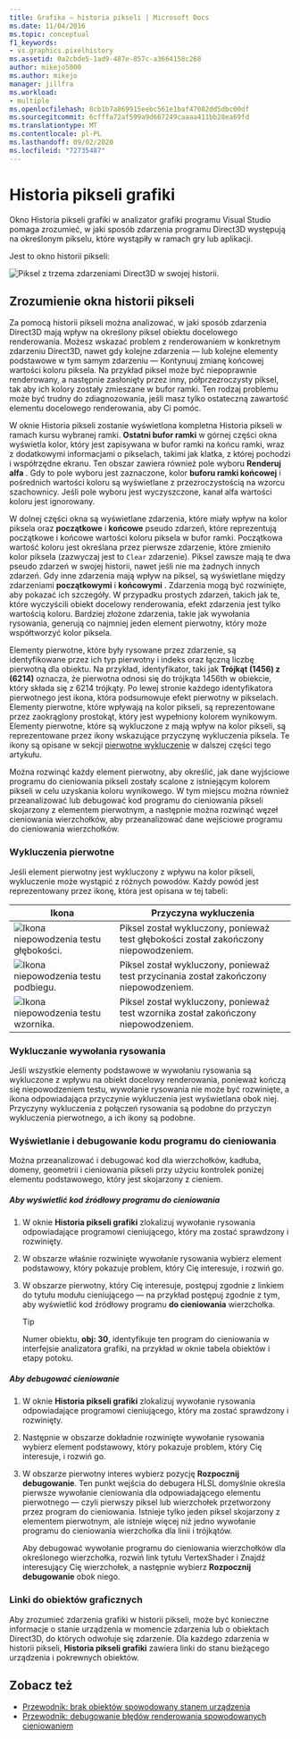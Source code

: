 ```yaml
---
title: Grafika — historia pikseli | Microsoft Docs
ms.date: 11/04/2016
ms.topic: conceptual
f1_keywords:
- vs.graphics.pixelhistory
ms.assetid: 0a2cbde5-1ad9-487e-857c-a3664158c268
author: mikejo5000
ms.author: mikejo
manager: jillfra
ms.workload:
- multiple
ms.openlocfilehash: 8cb1b7a869915eebc561e1baf47082dd5dbc00df
ms.sourcegitcommit: 6cfffa72af599a9d667249caaaa411bb28ea69fd
ms.translationtype: MT
ms.contentlocale: pl-PL
ms.lasthandoff: 09/02/2020
ms.locfileid: "72735487"
---
```

# <a name="graphics-pixel-history"></a>Historia pikseli grafiki
Okno Historia pikseli grafiki w analizator grafiki programu Visual Studio pomaga zrozumieć, w jaki sposób zdarzenia programu Direct3D występują na określonym pikselu, które wystąpiły w ramach gry lub aplikacji.

 Jest to okno historii pikseli:

 ![Piksel z trzema zdarzeniami Direct3D w swojej historii.](media/gfx_diag_demo_pixel_history_orientation.png "gfx_diag_demo_pixel_history_orientation")

## <a name="understanding-the-pixel-history-window"></a>Zrozumienie okna historii pikseli
 Za pomocą historii pikseli można analizować, w jaki sposób zdarzenia Direct3D mają wpływ na określony piksel obiektu docelowego renderowania. Możesz wskazać problem z renderowaniem w konkretnym zdarzeniu Direct3D, nawet gdy kolejne zdarzenia — lub kolejne elementy podstawowe w tym samym zdarzeniu — Kontynuuj zmianę końcowej wartości koloru piksela. Na przykład piksel może być niepoprawnie renderowany, a następnie zasłonięty przez inny, półprzezroczysty piksel, tak aby ich kolory zostały zmieszane w bufor ramki. Ten rodzaj problemu może być trudny do zdiagnozowania, jeśli masz tylko ostateczną zawartość elementu docelowego renderowania, aby Ci pomóc.

 W oknie Historia pikseli zostanie wyświetlona kompletna Historia pikseli w ramach kursu wybranej ramki. **Ostatni bufor ramki** w górnej części okna wyświetla kolor, który jest zapisywana w bufor ramki na końcu ramki, wraz z dodatkowymi informacjami o pikselach, takimi jak klatka, z której pochodzi i współrzędne ekranu. Ten obszar zawiera również pole wyboru **Renderuj alfa** . Gdy to pole wyboru jest zaznaczone, kolor **buforu ramki końcowej** i pośrednich wartości koloru są wyświetlane z przezroczystością na wzorcu szachownicy. Jeśli pole wyboru jest wyczyszczone, kanał alfa wartości koloru jest ignorowany.

 W dolnej części okna są wyświetlane zdarzenia, które miały wpływ na kolor piksela oraz **początkowe** i **końcowe** pseudo zdarzeń, które reprezentują początkowe i końcowe wartości koloru piksela w bufor ramki. Początkowa wartość koloru jest określana przez pierwsze zdarzenie, które zmieniło kolor piksela (zazwyczaj jest to `Clear` zdarzenie). Piksel zawsze mają te dwa pseudo zdarzeń w swojej historii, nawet jeśli nie ma żadnych innych zdarzeń. Gdy inne zdarzenia mają wpływ na piksel, są wyświetlane między zdarzeniami **początkowymi** i **końcowymi** . Zdarzenia mogą być rozwinięte, aby pokazać ich szczegóły. W przypadku prostych zdarzeń, takich jak te, które wyczyścili obiekt docelowy renderowania, efekt zdarzenia jest tylko wartością koloru. Bardziej złożone zdarzenia, takie jak wywołania rysowania, generują co najmniej jeden element pierwotny, który może współtworzyć kolor piksela.

 Elementy pierwotne, które były rysowane przez zdarzenie, są identyfikowane przez ich typ pierwotny i indeks oraz łączną liczbę pierwotną dla obiektu. Na przykład, identyfikator, taki jak **Trójkąt (1456) z (6214)** oznacza, że pierwotna odnosi się do trójkąta 1456th w obiekcie, który składa się z 6214 trójkąty. Po lewej stronie każdego identyfikatora pierwotnego jest ikona, która podsumowuje efekt pierwotny w pikselach. Elementy pierwotne, które wpływają na kolor pikseli, są reprezentowane przez zaokrąglony prostokąt, który jest wypełniony kolorem wynikowym. Elementy pierwotne, które są wykluczone z mają wpływ na kolor pikseli, są reprezentowane przez ikony wskazujące przyczynę wykluczenia piksela. Te ikony są opisane w sekcji [pierwotne wykluczenie](#exclusion) w dalszej części tego artykułu.

 Można rozwinąć każdy element pierwotny, aby określić, jak dane wyjściowe programu do cieniowania pikseli zostały scalone z istniejącym kolorem pikseli w celu uzyskania koloru wynikowego. W tym miejscu można również przeanalizować lub debugować kod programu do cieniowania pikseli skojarzony z elementem pierwotnym, a następnie można rozwinąć węzeł cieniowania wierzchołków, aby przeanalizować dane wejściowe programu do cieniowania wierzchołków.

### <a name="primitive-exclusion"></a><a name="exclusion"></a> Wykluczenia pierwotne
 Jeśli element pierwotny jest wykluczony z wpływu na kolor pikseli, wykluczenie może wystąpić z różnych powodów. Każdy powód jest reprezentowany przez ikonę, która jest opisana w tej tabeli:

|Ikona|Przyczyna wykluczenia|
|----------|--------------------------|
|![Ikona niepowodzenia testu głębokości.](media/vsg_hist_icon_failed_depth.png "vsg_hist_icon_failed_depth")|Piksel został wykluczony, ponieważ test głębokości został zakończony niepowodzeniem.|
|![Ikona niepowodzenia testu podbiegu.](media/vsg_hist_icon_failed_scissor.png "vsg_hist_icon_failed_scissor")|Piksel został wykluczony, ponieważ test przycinania został zakończony niepowodzeniem.|
|![Ikona niepowodzenia testu wzornika.](media/vsg_hist_icon_failed_stencil.png "vsg_hist_icon_failed_stencil")|Piksel został wykluczony, ponieważ test wzornika został zakończony niepowodzeniem.|

### <a name="draw-call-exclusion"></a>Wykluczanie wywołania rysowania
 Jeśli wszystkie elementy podstawowe w wywołaniu rysowania są wykluczone z wpływu na obiekt docelowy renderowania, ponieważ kończą się niepowodzeniem testu, wywołanie rysowania nie może być rozwinięte, a ikona odpowiadająca przyczynie wykluczenia jest wyświetlana obok niej. Przyczyny wykluczenia z połączeń rysowania są podobne do przyczyn wykluczenia pierwotnego, a ich ikony są podobne.

### <a name="viewing-and-debugging-shader-code"></a>Wyświetlanie i debugowanie kodu programu do cieniowania
 Można przeanalizować i debugować kod dla wierzchołków, kadłuba, domeny, geometrii i cieniowania pikseli przy użyciu kontrolek poniżej elementu podstawowego, który jest skojarzony z cieniem.

##### <a name="to-view-a-shaders-source-code"></a>Aby wyświetlić kod źródłowy programu do cieniowania

1. W oknie **Historia pikseli grafiki** zlokalizuj wywołanie rysowania odpowiadające programowi cieniującego, który ma zostać sprawdzony i rozwinięty.

2. W obszarze właśnie rozwinięte wywołanie rysowania wybierz element podstawowy, który pokazuje problem, który Cię interesuje, i rozwiń go.

3. W obszarze pierwotny, który Cię interesuje, postępuj zgodnie z linkiem do tytułu modułu cieniującego — na przykład postępuj zgodnie z tym, aby wyświetlić kod źródłowy programu **do cieniowania** wierzchołka.

    > [!TIP]
    > Numer obiektu, **obj: 30**, identyfikuje ten program do cieniowania w interfejsie analizatora grafiki, na przykład w oknie tabela obiektów i etapy potoku.

##### <a name="to-debug-a-shader"></a>Aby debugować cieniowanie

1. W oknie **Historia pikseli grafiki** zlokalizuj wywołanie rysowania odpowiadające programowi cieniującego, który ma zostać sprawdzony i rozwinięty.

2. Następnie w obszarze dokładnie rozwinięte wywołanie rysowania wybierz element podstawowy, który pokazuje problem, który Cię interesuje, i rozwiń go.

3. W obszarze pierwotny interes wybierz pozycję **Rozpocznij debugowanie**. Ten punkt wejścia do debugera HLSL domyślnie określa pierwsze wywołanie cieniowania dla odpowiadającego elementu pierwotnego — czyli pierwszy piksel lub wierzchołek przetworzony przez program do cieniowania. Istnieje tylko jeden piksel skojarzony z elementem pierwotnym, ale istnieje więcej niż jedno wywołanie programu do cieniowania wierzchołka dla linii i trójkątów.

     Aby debugować wywołanie programu do cieniowania wierzchołków dla określonego wierzchołka, rozwiń link tytułu VertexShader i Znajdź interesujący Cię wierzchołek, a następnie wybierz **Rozpocznij debugowanie** obok niego.

### <a name="links-to-graphics-objects"></a>Linki do obiektów graficznych
 Aby zrozumieć zdarzenia grafiki w historii pikseli, może być konieczne informacje o stanie urządzenia w momencie zdarzenia lub o obiektach Direct3D, do których odwołuje się zdarzenie. Dla każdego zdarzenia w historii pikseli, **Historia pikseli grafiki** zawiera linki do stanu bieżącego urządzenia i pokrewnych obiektów.

## <a name="see-also"></a>Zobacz też
- [Przewodnik: brak obiektów spowodowany stanem urządzenia](walkthrough-missing-objects-due-to-device-state.md)
- [Przewodnik: debugowanie błędów renderowania spowodowanych cieniowaniem](walkthrough-debugging-rendering-errors-due-to-shading.md)